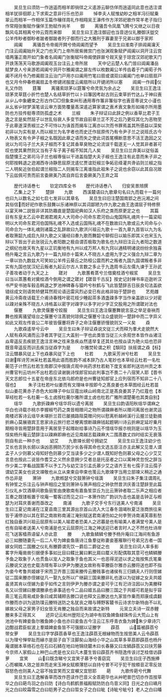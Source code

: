 <!-- { "loadSidebar": true } -->
　　吴旦生曰须防一作逍遥而相羊即徜徉之义逺游云聊仿佯而逍遥同此意也选注谓相羊犹徘徊即上下求索之意非行乐也恐非
　　悼李夫人赋惟幼眇之相羊冯衍赋乗翠云而相羊一作相佯玉篇作穰徉周礼作相翔吴王濞传作方洋郊祀歌作常羊老子指归作常翔张衡赋作儴佯王勃赋作尚羊
　　御
　　离骚吾令凤凰飞腾兮又继之以日夜飘风屯其相离兮帅云霓而来御
　　吴旦生曰王逸注御迎也当音迓仪礼媵御沃盥交公羊传眇者御眇者跛者御跛者列子御而行之大雅刑于寡妻至于兄弟以御于家邦
　　阊阖
　　离骚吾令帝阍开闗兮倚阊阖而望予
　　吴旦生曰淮南子排阊阖瀹天门注云阊阖始升天之门也天门上帝所居紫微宫门也张渊观象赋俨阊阖以洞开注云宫墙两藩正南开如门象者名阊阖门张衡赋呌帝阍使辟扉兮觌天皇于琼宫汉郊祀歌天门开詄荡荡天马歌游阊阖观玉台注云上帝所居
　　天中记云楚人名门皆曰阊阖潘岳赋梦良人兮来游若阊阖兮洞开尔雅阖谓之扉左传以枚数阖公羊传齿着于门阖荀子外阖不闭月令乃修阖扇注云治门戸用朩曰阖用竹笔曰扇或谓双曰阖阖门也单曰扇扇戸也又月令仲春修阖扇孟冬修键闭服度云阖扇所以开键闭所以塞
　　阊阖一作阊仪礼又作防
　　筳篿
　　离骚索琼茅以筳篿兮命灵氛为余占之
　　吴旦生曰王逸注琼茅灵草筳小折竹也楚人名结草折竹以卜曰篿因考赵古则云束草折竹达厶于神曰叀从屮厶中象纒束之形古作□□但象束艸形通用専作篿非篿俗字也叀音専说文小谨也从幺省屮财梦溪笔谈云审方面势覆量髙深逺近算家谓之叀术叀文象形如绳朩所用墨防也方技传梃専须防孤虚之术
　　兰椒
　　朱子辩证曰此辞之例以香草比君子王逸之言是矣然屈子以世乱俗衰人多变节故自前章兰芷不芳之后乃更叹其化为恶物至于此章遂深责椒兰之不可恃以为诛首而揭车江离亦以次而书罪焉盖其所感益以深矣初非以为实有是人而以椒兰为名字者也而史迁作屈原传乃有令尹子兰之说班氏古今人物表又有令尹子椒之名既因此章之语而失之使此词首尾横断意思不活王逸因之又讹以为司马子兰大夫子椒而不复记其香草臭物之论流误千载遂无一人觉其非者甚可叹也使其果然则又当有子车子离子榝不知其几人矣
　　吴旦生曰兰弃美以従俗盖指楚懐王之弟司马子兰也椒専佞以干进盖指楚大夫子椒也王逸注有此意而朱子非之何耶按韩退之逰湘西寺诗静思屈原沈逺忆贾谊贬椒兰争妬忌绛灌共谗谄则兰椒之指二人明矣近张伯起谓兰椒指二人则揭车江离谁指此祖朱子之说也余窃以此其自况故下云兹佩可贵而前言委厥美乃其自弃后言委厥美乃王弃之耳














　　歴代诗话巻七
　　钦定四库全书
　　歴代诗话巻八
　　归安吴景旭撰
　　乙集上之下
　　楚辞
　　九歌
　　西溪樷语曰九歌章句名曰九而载十一篇何也曰九以数名之如七启七发非以其章名
　　吴旦生曰旧注楚国南郢之邑沅湘之间其俗信而好祀作歌乐鼓舞以乐诸神原以其词鄙陋为作九歌之曲王逸谓屈子特修祭以宴天神二説皆非详其防趣直是楚国祀典如汉人乐府之类而原更定之也
　　其篇目有东皇太乙云中君湘君湘夫人大司命小司命东君河伯山鬼国殇礼魂共十一篇梁昭明以大司命东君河伯国殇礼魂不入选或云国殇礼魂不在数故曰九歌或云大司命与小司命合为一体礼魂则诸篇之乱辞故曰九歌洪兴祖云九歌十一首九章九首皆以九为名者取箫韶九成启九辩九歌之义骚经曰奏九歌而舞韶兮聊假日以媮乐即其义也宋玉九辩以下皆出于此张锐云九者阳数之极自谓否极取为歌名也九辩旧注云九者阳之数道之纲纪也故天有九星以正玑衡地有九州以成万邦人有九窍以通精明诸说纷纷余独喜杨升庵之言云九歌乃十一篇九辩亦十篇宋人不晓古人虚用九字之义强合九辩二章为一章以协九数兹大可笑如公羊传云葵丘之防桓公震而矜之叛者九国九国谓叛者多非实有九国也犹汉纪云叛者九起云尔古人言数之多止于九逸周书云左儒九谏于王孙武子善攻者动于九天之上
　　蹉对
　　九歌蕙肴蒸兮兰借奠桂酒兮椒浆
　　吴旦生曰当以蒸蕙肴对奠桂酒今倒用之谓之蹉对【蹉音千古反】按史记封禅书率迩逖听汉书严安书驰车毂击韩退之罗池神碑春与猿吟兮秋鹤与飞此皆楚辞吉日辰良句法盖欲错综成文则语势矫健耳然观论语迅雷风烈必变已有此格非始于楚辞也
　　艺苑雌黄云冷斋夜话载王介甫诗春残叶密花枝少睡起茶多酒盏疎多字当作亲盖欲以少对密以疎对亲殊不晓古人诗格盖以密字对疎字以多字对少字正交股用之所谓蹉对法也
　　偃蹇
　　九歌灵偃蹇兮姣服
　　吴旦生曰王逸注偃蹇舞貌言巫之举足奋袂而舞也按离骚望瑶台之偃蹇兮注髙貌何琼佩之偃蹇兮注众盛貌则一楚辞中而二字异义如此又观左传哀公二年彼皆偃蹇将弃子之命注偃蹇骄慢貌则又一义矣
　　猋
　　九歌猋逺举兮云中
　　吴旦生曰朱子辩证猋说文従三犬而释为羣犬走貌然大人赋有猋风涌而云浮者其字従三大盖别一字也此类皆当従三火余观世本皆作焱诸注焱卑遥反去疾貌王逸注言神之徃来急疾焱然逺举复还其处也按焱读为艳火焰也恐非既音卑遥反而训去疾当従猋字为是
　　尔雅焚轮谓之积【頽同】扶摇谓之猋【标】注云穨暴风従上下也猋暴风従下上也
　　杜若
　　九歌采芳洲兮杜若
　　吴旦生曰谢晖诗芳洲采杜若盖用此语而胜韵不减本辞乃古人笔妙也本草经云杜若一名杜蘅范子计然云杜若生南郡汉中按唐贞观中尚药求杜若勑下度支省郎判送坊州贡之本州曹官判云坊州不出杜若应读谢脁诗悮郎官如此判事岂不畏二十八宿笑人耶【晋书天文志郎位十五星在帝座东北依乌郎府是也州曹徒知郎官上应列宿而不知非二十八宿也】
　　朱子注杜若叶似姜而有文理味辛按即今之髙良姜也本草图经云杜若苗似山姜花黄赤子赤色大如辣子中似豆蔻出峡山岭南北正是髙良姜其子乃红蔻也【本草经杜若一名杜蘅一名土卤按杜蘅尔雅所谓土卤也杜若广雅所谓楚蘅也其类自别】
　　瑶华
　　九歌折疎麻兮瑶华将以遗兮离居
　　吴旦生曰韵语阳秋瑶华谓麻之华白也诗载朩桃朩李握椒芍药之类皆相赠问之物所谓疎麻者所以赠问离居也谢灵运南楼迟客诗云瑶华未堪折兰苕已屡摘路阻莫赠问何以慰离析越岭溪行云握兰徒勤摘折麻心莫展骆宾王思家诗云旅行悲泛梗离恨断疎麻钱起题辋川诗云折麻定延竚乗月期相寻皆用楚辞意用于离居至于起赠赵给事诗乃云不惜瑶华报朩桃则是以瑶华为玉悮矣杨升庵云楚辞注以疎麻即麻也近见南越志载疎麻大二围髙数丈四时结实无衰落则自有此一种朩也
　　幼艾
　　九歌竦长劒兮拥幼艾
　　吴旦生曰王逸注幼少也艾长也言执长劒以诛凶恶拥防万民少长各得其命也文选五臣注亦主此解又见昔人谓孟子人少则慕父母知好色则慕少艾当读多少之少谓人既知好色则慕父母之心少艾艾言息也按此二说皆作耆艾之义然余意拥少艾者总是托巫者之口以寓神灵忽怳之辞当作少美二字看战国策不以予工乃与幼艾注引孟氏慕少艾之语齐王有七孺子注云孺子谓幼艾美女也说文竦敬也从立从束束自申束也笺云九歌竦字当用立部竦义稍近之通作怂非是
　　箫钟
　　九歌縆瑟兮交鼓箫钟兮瑶簴
　　吴旦生曰朱子集注谓周礼有钟笙之乐注云与钟声相应之笙则箫钟与箫声相应之钟欤然昔洪庆善注楚辞至此篇引仪礼乡饮酒章间歌鱼丽笙由庚歌南有嘉鱼笙崇丘为比云箫钟者取二乐声之相应者互奏之既镂板置于坟庵一蜀客过而见之曰一本箫作防广韵训为击也盖是击钟正与縆瑟为对耳庆善谢而亟改之
　　南浦
　　九歌子交手兮东行送美人兮南浦
　　吴旦生曰江夏记南浦在江夏县南三里其源出京首山流入大江春冬涸竭秋夏泛涨商旅往来皆于浦停泊以其在郭之南故称南浦江淹别赋送君南浦伤如之何李贺诗南浦芙蓉影愁红独自垂洪兴祖云屈原有以美人喻君者恐美人之迟暮是也有喻美人者满堂兮美人是也有自喻者送美人兮南浦是也又云屈原托江海之神送迎已者言时人之不然也杜诗岸花飞送客樯燕语留人亦此意
　　媵
　　九歌鱼鳞鳞兮媵予杨升庵曰江海间有鱼游必三如媵随妻先一后二人号为婢妾鱼唐诗江鱼羣従称妻妾塞雁聨行号弟兄古者一国嫁女同姓二国媵之仪礼有媵爵谓先饮一爵后二爵従之也
　　吴旦生曰词人率多影畧字升庵凿凿引据便多事如比目曰鲽比翼曰鹣比肩曰蟨义形配偶取其意可也鳞鳞媵予鱼之取象于人也贯鱼以宠人之取象于鱼也其义一也恶得泥迹以求之哉按焦氏笔乗云媵说文送也史载汤壻有莘以伊尹为媵送女故称有莘媵臣尔雅亦云媵将送也即不指为妾今考鲁共姬嫁于宋而卫齐晋三国来媵传云媵贱事也诸侯有三归嫡夫人行则侄娣従二国来媵亦侄娣従凡一娶九女所以广继嗣三国来媵非礼也遂以为従嫁之女夫共姬虽贤其肯以侄娣为妾乎如传之言则伊尹为媵亦谓之妾可乎江有汜诗注因以为美媵释名又以侄娣曰媵谓媵承也承事适也今二品曰姬五品曰媵三国之于共姬可若是拟乎容斋三笔云周易咸卦象曰咸其辅颊舌滕口说也释文云滕达也九家皆作乗而郑康成虞翻作媵而亦训为送防璞云媵特送防之名犹丧之赗与赙野客樷书云诗求尔新特由不以礼嫁故父母之家男子妇女皆无肯媵之独自而来故谓之新特
　　元吴立夫诗一双赤鲤媵来多正得其义
　　述异记云和州歴阳沦为湖中有奴鱼婢鱼緑珠传云大荒山上有池池中有婢妾鱼尔雅鱼婢小鱼也亦曰妾鱼古今注云江东呼青衣鱼为婢朱少章诗穴边酣战君臣蚁波上羣嬉婢妾鱼皆不可强据以证媵字
　　薜茘
　　山篇被薜茘兮带女萝
　　吴旦生曰字学薜茘香草也王逸注薜茘无根縁物而生按思美人云令薜茘以为理兮惮举趾而縁朩是屈子自下注脚矣山海经小华之山其草多草茘即薜茘也杨升庵谓据本草络石也在石曰石鳞在地曰地锦绕樷木曰长春藤又曰龙鳞薜茘又曰扶芳藤今京师人家假山上种巴山虎是也又曰凡木蔓生皆曰薜茘齐书隠逸传该讨芝桂借访薜萝
　　宜笑
　　山曰既含睇兮又宜笑子慕予兮善窈窕
　　吴旦生曰庄子西施捧心而嚬隣人效之皆弃而走宋玉神女赋頩薄怒以自持兮曽不可乎犯干按頩音疋零反敛容怒色也则美人之容不独宜笑而又宜嚬又宜怒耶
　　葩
　　九歌传葩兮代舞
　　吴旦生曰王逸解香草而改作芭读作巴音义全乖葩华也从艸皅普巴切亦作苩按草华之白曰葩鸟羽之白曰防【诗白鸟鹤鹤景福殿赋防防白鸟音义同】日光之白曰皜月光之白曰皎霜雪之白曰皑男子之白曰晢女子之白曰皉【诗皉兮皉兮】老人之白曰皤







